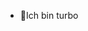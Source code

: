 - 👋Ich bin turbo

<!---
turbojos/turbojos is a ✨ special ✨ repository because its `README.md` (this file) appears on your GitHub profile.
You can click the Preview link to take a look at your changes.
--->
